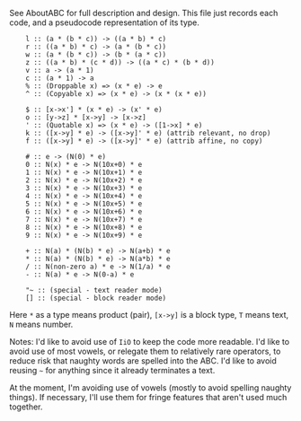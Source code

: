 
See AboutABC for full description and design. This file just records each code, and a pseudocode representation of its type.

        l :: (a * (b * c)) -> ((a * b) * c)
        r :: ((a * b) * c) -> (a * (b * c))
        w :: (a * (b * c)) -> (b * (a * c))
        z :: ((a * b) * (c * d)) -> ((a * c) * (b * d))
        v :: a -> (a * 1)
        c :: (a * 1) -> a
        % :: (Droppable x) => (x * e) -> e
        ^ :: (Copyable x) => (x * e) -> (x * (x * e))

        $ :: [x->x'] * (x * e) -> (x' * e)
        o :: [y->z] * [x->y] -> [x->z]
        ' :: (Quotable x) => (x * e) -> ([1->x] * e)
        k :: ([x->y] * e) -> ([x->y]' * e) (attrib relevant, no drop)
        f :: ([x->y] * e) -> ([x->y]' * e) (attrib affine, no copy)        

        # :: e -> (N(0) * e)
        0 :: N(x) * e -> N(10x+0) * e
        1 :: N(x) * e -> N(10x+1) * e
        2 :: N(x) * e -> N(10x+2) * e
        3 :: N(x) * e -> N(10x+3) * e
        4 :: N(x) * e -> N(10x+4) * e
        5 :: N(x) * e -> N(10x+5) * e
        6 :: N(x) * e -> N(10x+6) * e
        7 :: N(x) * e -> N(10x+7) * e
        8 :: N(x) * e -> N(10x+8) * e
        9 :: N(x) * e -> N(10x+9) * e

        + :: N(a) * (N(b) * e) -> N(a+b) * e
        * :: N(a) * (N(b) * e) -> N(a*b) * e
        / :: N(non-zero a) * e -> N(1/a) * e
        - :: N(a) * e -> N(0-a) * e

        "~ :: (special - text reader mode)
        [] :: (special - block reader mode)
    
Here `*` as a type means product (pair), `[x->y]` is a block type, `T` means text, `N` means number. 

Notes: I'd like to avoid use of `IiO` to keep the code more readable. I'd like to avoid use of most vowels, or relegate them to relatively rare operators, to reduce risk that naughty words are spelled into the ABC. I'd like to avoid reusing `~` for anything since it already terminates a text. 

At the moment, I'm avoiding use of vowels (mostly to avoid spelling naughty things). If necessary, I'll use them for fringe features that aren't used much together.





